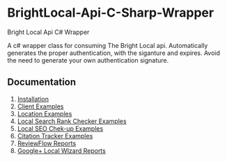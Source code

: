 # BrightLocal-Api-C-Sharp-Wrapper
Bright Local Api C# Wrapper

A c# wrapper class for consuming The Bright Local api. Automatically generates the proper authentication, with the siganture and expires. Avoid the need to generate your own authentication signature.


## Documentation

1. [Installation](INSTALLATION.md)
2. [Client Examples](CLIENTS.md)
3. [Location Examples](LOCATIONS.md)
4. [Local Search Rank Checker Examples](LSRC.md)
5. [Local SEO Chek-up Examples](LSCU.md)
6. [Citation Tracker Examples](CT.md)
7. [ReviewFlow Reports](RF.md)
8. [Google+ Local WIzard Reports](GPW.md)



